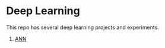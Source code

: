 # Deep Learning
 
This repo has several deep learning projects and experiments.

1. [ANN](https://github.com/rhettxio/Deep-Learning/tree/master/ANN%20for%20classification)